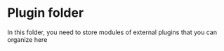 # Plugin folder

In this folder, you need to store modules of external plugins that you can organize here